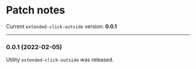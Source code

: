 # Patch notes

Current `extended-click-outside` version: **0.0.1**

***

### 0.0.1 (2022-02-05)

Utility `extended-click-outside` was released.